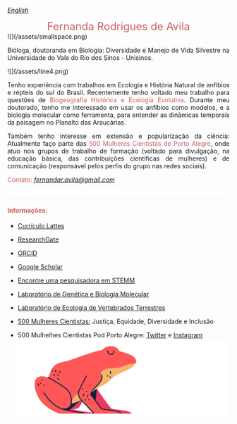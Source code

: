 
[*English*](https://avilaf.github.io/english)

<center> 
<font size="5"><span style="color: IndianRed"> Fernanda Rodrigues de Avila  </span> </font>
</center>
![](/assets/smallspace.png)
<p align="justify"> Bióloga, doutoranda em Biologia: Diversidade e Manejo de Vida Silvestre na Universidade do Vale do Rio dos Sinos - Unisinos.</p>
![](/assets/line4.png)
<p align="justify">Tenho experiência com trabalhos em Ecologia e História Natural de anfíbios e répteis do sul do Brasil. Recentemente tenho voltado meu trabalho para questões de <span style="color: IndianRed"> Biogeografia Histórica e Ecologia Evolutiva</span>. Durante meu doutorado, tenho me interessado em usar os anfíbios como modelos, e a biologia molecular como ferramenta, para entender as dinâmicas temporais da paisagem no Planalto das Araucárias.</p>

<p align="justify">Também tenho interesse em extensão e popularização da ciência: Atualmente faço parte das <span style="color: IndianRed">500 Mulheres Cientistas de Porto Alegre</span>, onde atuo nos grupos de trabalho de formação (voltado para divulgação, na educação básica, das contribuições científicas de mulheres) e de comunicação (responsável pelos perfis do grupo nas redes sociais). </p>


<span style="color: IndianRed">Contato: </span> *<fernandar.avila@gmail.com>*



![](/assets/smallspace.png)

#### <span style="color: IndianRed"> Informações:  </span>

- [Currículo Lattes](http://buscatextual.cnpq.br/buscatextual/visualizacv.do?id=K4869341A1)
- [ResearchGate](https://www.researchgate.net/profile/Fernanda_Rodrigues_De_Avila)
- [ORCID](https://orcid.org/0000-0002-1572-2722)
- [Google Scholar](https://scholar.google.com.br/citations?user=sgL10A8AAAAJ&hl=pt-BR&oi=sra)
- [Encontre uma pesquisadora em STEMM](https://request500womenscientists.org/profile/14140)

- [Laboratório de Genética e Biologia Molecular](https://evoecogenecons.wixsite.com/labbiomol/membros) 
- [Laboratório de Ecologia de Vertebrados Terrestres](https://herpetologiaunisin.wixsite.com/levert/doutorandos) 
- [500 Mulheres Cientistas:](https://500womenscientists.org/missao-visao) Justiça, Equidade, Diversidade e Inclusão
- 500 Mulhelhes Cientistas Pod Porto Alegre: [Twitter](https://twitter.com/500wspoa) e [Instagram](https://www.instagram.com/500wspoa/)
![](/assets/sapo_rosa.png) 



